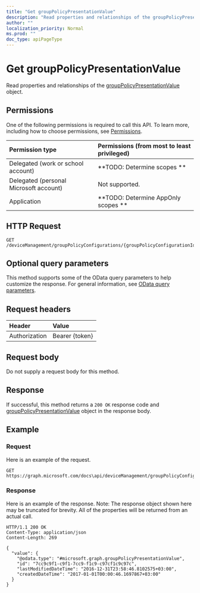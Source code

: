 ```yaml
---
title: "Get groupPolicyPresentationValue"
description: "Read properties and relationships of the groupPolicyPresentationValue object."
author: ""
localization_priority: Normal
ms.prod: ""
doc_type: apiPageType
---
```


# Get groupPolicyPresentationValue

Read properties and relationships of the [groupPolicyPresentationValue](../resources/grouppolicypresentationvalue.md) object.

## Permissions
One of the following permissions is required to call this API. To learn more, including how to choose permissions, see [Permissions](/concepts/permissions-reference.md).

|Permission type|Permissions (from most to least privileged)|
|:---|:---|
|Delegated (work or school account)|**TODO: Determine scopes **|
|Delegated (personal Microsoft account)|Not supported.|
|Application|**TODO: Determine AppOnly scopes **|

## HTTP Request
<!-- {
  "blockType": "ignored"
}
-->
``` http
GET /deviceManagement/groupPolicyConfigurations/{groupPolicyConfigurationId}/definitionValues/{groupPolicyDefinitionValueId}/presentationValues/{groupPolicyPresentationValueId}
```

## Optional query parameters
This method supports some of the OData query parameters to help customize the response. For general information, see [OData query parameters](/graph/query-parameters).

## Request headers
|Header|Value|
|:---|:---|
|Authorization|Bearer {token}|

## Request body
Do not supply a request body for this method.

## Response
If successful, this method returns a `200 OK` response code and [groupPolicyPresentationValue](../resources/grouppolicypresentationvalue.md) object in the response body.

## Example

### Request
Here is an example of the request.
<!-- {
  "blockType": "request",
  "name": "get_grouppolicypresentationvalue"
}
-->
``` http
GET https://graph.microsoft.com/docs\api/deviceManagement/groupPolicyConfigurations/{groupPolicyConfigurationId}/definitionValues/{groupPolicyDefinitionValueId}/presentationValues/{groupPolicyPresentationValueId}
```

### Response
Here is an example of the response. Note: The response object shown here may be truncated for brevity. All of the properties will be returned from an actual call.
<!-- {
  "blockType": "response",
  "truncated": true,
  "@odata.type": "microsoft.graph.groupPolicyPresentationValue"
}
-->
``` http
HTTP/1.1 200 OK
Content-Type: application/json
Content-Length: 269

{
  "value": {
    "@odata.type": "#microsoft.graph.groupPolicyPresentationValue",
    "id": "7cc9c9f1-c9f1-7cc9-f1c9-c97cf1c9c97c",
    "lastModifiedDateTime": "2016-12-31T23:58:46.8102575+03:00",
    "createdDateTime": "2017-01-01T00:00:46.1697867+03:00"
  }
}
```

